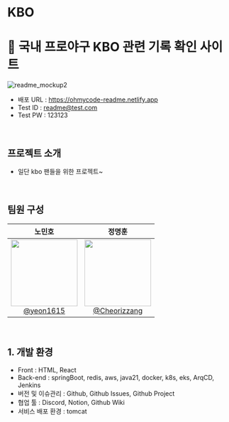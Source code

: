 # KBO
# 📖 국내 프로야구 KBO 관련 기록 확인 사이트

![readme_mockup2](https://user-images.githubusercontent.com/112460466/210706312-6a44b60d-a42e-4210-b334-9e5983f70fb3.png)

- 배포 URL : https://ohmycode-readme.netlify.app
- Test ID : readme@test.com
- Test PW : 123123

<br>

## 프로젝트 소개

- 일단 kbo 팬들을 위한 프로젝트~

<br>

## 팀원 구성

<div align="center">

| **노민호** | **정명훈** | 
| :------: |  :------: |
| [<img src="https://avatars.githubusercontent.com/u/106502312?v=4" height=150 width=150> <br/> @yeon1615](https://github.com/rmh6363) | [<img src="https://avatars.githubusercontent.com/u/112460466?v=4" height=150 width=150> <br/> @Cheorizzang](https://github.com/Cheorizzang) |

</div>

<br>

## 1. 개발 환경
- Front : HTML, React
- Back-end : springBoot, redis, aws, java21, docker, k8s, eks, ArqCD, Jenkins
- 버전 및 이슈관리 : Github, Github Issues, Github Project
- 협업 툴 : Discord, Notion, Github Wiki
- 서비스 배포 환경 : tomcat
